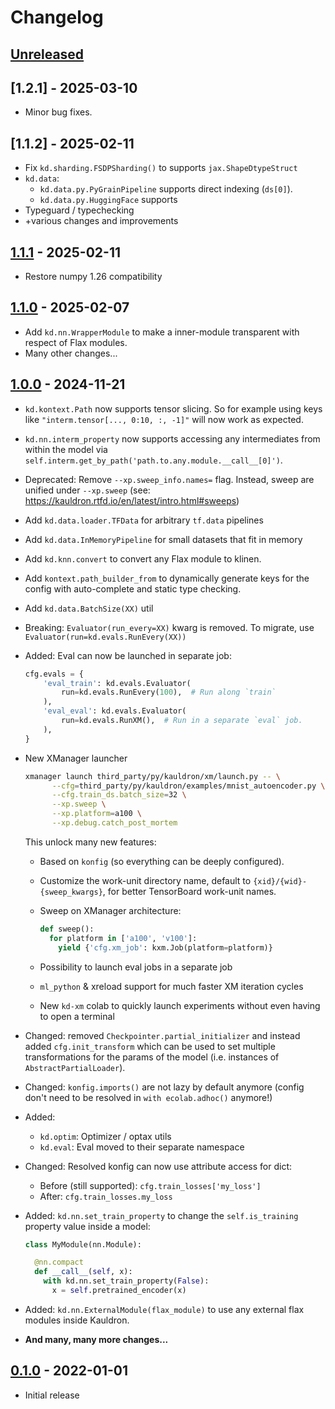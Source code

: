 # Changelog

<!--

Changelog follow the https://keepachangelog.com/ standard (at least the headers)

-->

## [Unreleased]

## [1.2.1] - 2025-03-10

*   Minor bug fixes.

## [1.1.2] - 2025-02-11

*   Fix `kd.sharding.FSDPSharding()` to supports `jax.ShapeDtypeStruct`
*   `kd.data`:
    *   `kd.data.py.PyGrainPipeline` supports direct indexing (`ds[0]`).
    *   `kd.data.py.HuggingFace` supports
*   Typeguard / typechecking
*   +various changes and improvements

## [1.1.1] - 2025-02-11

*   Restore numpy 1.26 compatibility

## [1.1.0] - 2025-02-07

*   Add `kd.nn.WrapperModule` to make a inner-module transparent with
    respect of Flax modules.
*   Many other changes...

## [1.0.0] - 2024-11-21

* `kd.kontext.Path` now supports tensor slicing. So for example using keys like
  `"interm.tensor[..., 0:10, :, -1]"` will now work as expected.
* `kd.nn.interm_property` now supports accessing any intermediates from within
  the model via `self.interm.get_by_path('path.to.any.module.__call__[0]')`.
* Deprecated: Remove `--xp.sweep_info.names=` flag. Instead, sweep are unified
  under `--xp.sweep` (see: https://kauldron.rtfd.io/en/latest/intro.html#sweeps)
* Add `kd.data.loader.TFData` for arbitrary `tf.data` pipelines
* Add `kd.data.InMemoryPipeline` for small datasets that fit in memory
* Add `kd.knn.convert` to convert any Flax module to klinen.
* Add `kontext.path_builder_from` to dynamically generate keys for the config
  with auto-complete and static type checking.
* Add `kd.data.BatchSize(XX)` util
* Breaking: `Evaluator(run_every=XX)` kwarg is removed. To migrate, use
  `Evaluator(run=kd.evals.RunEvery(XX))`
* Added: Eval can now be launched in separate job:

  ```python
  cfg.evals = {
      'eval_train': kd.evals.Evaluator(
          run=kd.evals.RunEvery(100),  # Run along `train`
      ),
      'eval_eval': kd.evals.Evaluator(
          run=kd.evals.RunXM(),  # Run in a separate `eval` job.
      ),
  }
  ```

* New XManager launcher

  ```sh
  xmanager launch third_party/py/kauldron/xm/launch.py -- \
        --cfg=third_party/py/kauldron/examples/mnist_autoencoder.py \
        --cfg.train_ds.batch_size=32 \
        --xp.sweep \
        --xp.platform=a100 \
        --xp.debug.catch_post_mortem
  ```

  This unlock many new features:

  * Based on `konfig` (so everything can be deeply configured).
  * Customize the work-unit directory name, default to
    `{xid}/{wid}-{sweep_kwargs}`, for better TensorBoard
    work-unit names.
  * Sweep on XManager architecture:

    ```python
    def sweep():
      for platform in ['a100', 'v100']:
        yield {'cfg.xm_job': kxm.Job(platform=platform)}
    ```

  * Possibility to launch eval jobs in a separate job
  * `ml_python` & xreload support for much faster XM iteration cycles
  * New `kd-xm` colab to quickly launch experiments without even having to open
    a terminal

* Changed: removed `Checkpointer.partial_initializer` and instead added
  `cfg.init_transform` which can be used to set multiple transformations for
  the params of the model (i.e. instances of `AbstractPartialLoader`).
* Changed: `konfig.imports()` are not lazy by default anymore (config don't
  need to be resolved in `with ecolab.adhoc()` anymore!)
* Added:
  * `kd.optim`: Optimizer / optax utils
  * `kd.eval`: Eval moved to their separate namespace
* Changed: Resolved konfig can now use attribute access for dict:
  * Before (still supported): `cfg.train_losses['my_loss']`
  * After: `cfg.train_losses.my_loss`
* Added: `kd.nn.set_train_property` to change the `self.is_training` property
  value inside a model:

  ```python
  class MyModule(nn.Module):

    @nn.compact
    def __call__(self, x):
      with kd.nn.set_train_property(False):
        x = self.pretrained_encoder(x)
  ```
* Added: `kd.nn.ExternalModule(flax_module)` to use any external flax modules
  inside Kauldron.
* **And many, many more changes...**

## [0.1.0] - 2022-01-01

* Initial release

<!-- mdlint off(LINK_UNUSED_ID) -->

[Unreleased]: https://github.com/google-research/kauldron/compare/v1.2.0...HEAD
[1.1.1]: https://github.com/google-research/kauldron/releases/tag/v1.1.1...v1.2.0
[1.1.1]: https://github.com/google-research/kauldron/releases/tag/v1.1.0...v1.1.1
[1.1.0]: https://github.com/google-research/kauldron/releases/tag/v1.0.0...v1.1.0
[1.0.0]: https://github.com/google-research/kauldron/releases/tag/v0.1.0...v1.0.0
[0.1.0]: https://github.com/google-research/kauldron/releases/tag/v0.1.0
